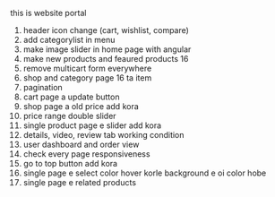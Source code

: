 this is website portal

1. header icon change (cart, wishlist, compare)
2. add categorylist in menu
3. make image slider in home page with angular
4. make new products and feaured products 16
5. remove multicart form everywhere
6. shop and category page 16 ta item 
7. pagination
8. cart page a update button
9. shop page a old price add kora
10. price range double slider
11. single product page e slider add kora
12. details, video, review tab working condition
13. user dashboard and order view
14. check every page responsiveness
15. go to top button add kora
16. single page e select color hover korle background e oi color hobe
17. single page e related products  